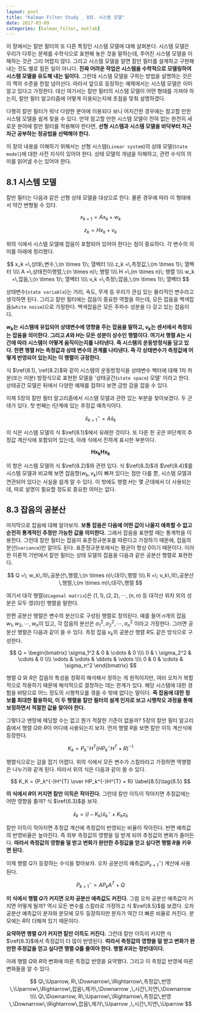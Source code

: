 ```yaml
---
layout: post
title: "Kalman Filter Study _ 8장. 시스템 모델"
date: 2017-03-09
categories: [kalman_filter, matlab]
---
```


이 장에서는 칼만 필터의 또 다른 특징인 시스템 모델에 대해 살펴본다. 시스템 모델은 우리가
다루는 문제를 수학식으로 표현해 놓은 것을 말하는데, 주어진 시스템 모델을 이해하는 것은
그리 어렵지 않다. 그리고 시스템 모델을 알면 칼만 필터를 설계하고 구현해 내는 것도 별로
힘든 일이 아니다. **진짜 어려운 작업은 시스템을 수학적으로 모델링하여 시스템 모델을 유도해
내는 일이다.** 그런데 시스템 모델을 구하는 방법을 설명하는 것은 이 책의 수준을 한참
넘어선다. 따라서 앞으로 등장하는 예제에서는 시스템 모델은 이미 알고 있다고 가정한다.
대신 여기서는 칼만 필터의 시스템 모델이 어떤 형태를 가져야 하는지, 칼만 필터 알고리즘에
어떻게 이용되는지에 초점을 맞춰 설명하겠다.  

다행히 칼만 필터가 워낙 다양한 분야에 이용되다 보니 어지간한 경우에는 참고할 만한 시스템
모델을 쉽게 찾을 수 있다. 만약 참고할 만한 시스템 모델이 전혀 없는 완전히 새로운 분야에
칼만 필터를 적용해야 한다면, **선형 시스템과 시스템 모델을 바닥부터 차근차근 공부하는
정공법을 선택해야 한다.**  

이 장의 내용을 이해하기 위해서는 선형 시스템(`Linear system`)의 상태 모델(`State model`)에
대한 사전 지식이 있어야 한다. 상태 모델의 개념을 이해하고, 관련 수식의 의미를 읽어낼 수는
있어야 한다.  

## 8.1 시스템 모델  

칼만 필터는 다음과 같은 선형 상태 모델을 대상으로 한다. 물론 경우에 따라 이 형태에서
약간 변형될 수 있다.  

$$
x_{k+1} = Ax_k + w_k \label{8.1}\tag{8.1}
$$

$$
z_k = Hx_k + v_k \label{8.2}\tag{8.2}
$$

위의 식에서 시스템 모델에 잡음이 포함되어 있어야 한다는 점이 중요하다. 각 변수의 의미를
아래에 정리했다.  

$$
x_k =\,상태\,변수,\;(n \times 1)\; 열벡터 \\\\
z_k =\,측정값,\;(m \times 1)\; 열벡터 \\\\
A =\,상태전이행렬,\;(n \times n)\; 행렬 \\\\
H =\,(m \times n)\; 행렬 \\\\
w_k =\,잡음,\;(n \times 1)\; 열벡터 \\\\
v_k =\,측정\;잡음,\;(m \times 1)\; 열벡터
$$  

상태변수(`state variable`)는 거리, 속도, 무게 등 우리가 관심 있는 물리적인 변수라고
생각하면 된다. 그리고 칼만 필터에는 잡음이 중요한 역할을 하는데, 모든 잡음을
백색잡음(`white noise`)으로 가정한다. 백색잡음은 모든 주파수 성분을 다 갖고 있는
잡음이다.  

**$w_k$는 시스템에 유입되어 상태변수에 영향을 주는 잡음을 말하고, $v_k$는
센서에서 측정되는 잡음을 의미한다. 그리고 $A$와 $H$는 모든 성분이 상수인 행렬이다.
여기서 행렬 $A$는 시간에 따라 시스템이 어떻게 움직이는지를 나타낸다. 즉 시스템의
운동방정식을 담고 있다. 한편 행렬 $H$는 측정값과 상태 변수의 관계를 나타낸다. 즉 각
상태변수가 측정값에 어떻게 반영되어 있는지는 이 행렬이 규정한다.**  

식 $\ref{8.1}, \ref{8.2}$와 같이 시스템의 운동방정식을 상태변수 벡터에 대해 1차
차분(또는 미분) 방정식으로 표현한 모델을 '상태공간(`state space`) 모델' 이라고 한다.
상태공간 모델은 뒤에서 다양한 예제를 접하다 보면 금방 감을 잡을 수 있다.  

이제 5장의 칼만 필터 알고리즘에서 시스템 모델과 관련 있는 부분을 찾아보겠다. 두 군데가
있다. 첫 번째는 $\textrm{I}$단계에 있는 추정값 예측식이다.  

$$
\hat{x}_{k+1}^{-} = A\hat{x}_k \label{8.3}\tag{8.3}
$$

이 식은 시스템 모델의 식 $\ref{8.1}$에서 유래한 것이다. 또 다른 한 곳은
$\textrm{III}$단계의 추정값 계산식에 포함되어 있는데, 아래 식에서 진하게 표시한 부분이다.  

$$
\mathbf{Hx_k} \boldsymbol{Hx_k} 
$$  

이 항은 시스템 모델의 식 $\ref{8.2}$와 관련 있다. 식 $\ref{8.3}$과 $\ref{8.4}$를
시스템 모델과 비교해 보면 잡음항($w_k, v_k$)이 빠져 있다는 점만 다를 뿐, 시스템 모델과
연관되어 있다는 사실을 쉽게 알 수 있다. 이 밖에도 행렬 $H$는 몇 군데에서 더 사용되는데,
따로 설명이 필요할 정도로 중요한 의미는 없다.  

## 8.3 잡음의 공분산  

마지막으로 잡음에 대해 알아보자. **보통 잡음은 다음에 어떤 값이 나올지 예측할 수 없고
순전히 통계적인 추정만 가능한 값을 의미한다.** 그래서 잡음을 표현할 때는 통계학을
이용한다. 그런데 칼만 필터는 잡음이 표준정규분포를 따른다고 가정하기 때문에, 잡음의
분산(`variance`)만 알아도 된다. 표준정규분포에서는 평균이 항상 $0$이기 때문이다. 이러한
이론적 기반에서 칼만 필터는 상태 모델의 잡음을 다음과 같은 공분산 행렬로 표현한다.  

$$
Q =\; w_k\,의\,공분산\,행렬,\;(n \times n)\;대각\,행렬 \\\\
R =\; v_k\,의\,공분산\,행렬,\;(m \times m)\;대각\,행렬
$$  

여기서 대각 행렬(`diagonal matrix`)은 $(1,1), (2,2), \cdots , (n,n)$ 등 대각선 위치
외의 성분은 모두 영($0$)인 행렬을 말한다.  

한편 공분산 행렬은 변수의 분산으로 구성된 행렬로 정의된다. 예를 들어 $n$개의 잡음
$w_1, w_2, \cdots, w_n$이 있고, 각 잡음의 분산은
$\sigma_1^2, \sigma_2^2, \cdots, \sigma_n^2$ 이라고 가정한다. 그러면 공분산 행렬은
다음과 같이 쓸 수 있다. 측정 잡음 $v_k$의 공분산 행렬 $R$도 같은 방식으로 구성한다.  

$$
Q = \begin{bmatrix}
    \sigma_1^2 & 0 & \cdots & 0 \\\\
    0 & \ \sigma_2^2 & \cdots & 0 \\\\
    \vdots & \vdots & \ddots & \vdots \\\\
    0 & 0 & \cdots & \sigma_n^2
    \end{bmatrix}
$$  

행렬 $Q$ 와 $R$은 잡음의 특성을 정확히 해석해서 정하는 게 원칙이지만, 여러 오차가
복합적으로 작용하기 때문에 해석적으로 결정하는 데는 한계가 있다. 해당 시스템에 대한
경험을 바탕으로 어느 정도의 시행착오를 겪을 수 밖에 없다는 말이다. **즉 잡음에 대한 정보를
최대한 활용하되, 이 두 행렬을 칼만 필터의 설계 인자로 보고 시행착오 과정을 통해
보정하면서 적절한 값을 찾아야 한다.**  

그렇다고 맨땅에 헤딩할 수는 없고 뭔가 적잘한 기준이 없을까? 5장의 칼만 필터 알고리즘에서
행렬 $Q$와 $R$이 어디에 사용되는지 보자. 먼저 행렬 $R$을 보면 칼만 이득 계산식에
등장한다.  

$$
K_k = P_k^{-}H^{T}(HP_k^{-}H^{T} + R)^{-1}
$$  

행렬식으로는 감을 잡기 어렵다. 위의 식에서 모든 변수가 스칼라라고 가정하면 역행렬은
나누기와 같게 된다. 따라서 위의 식은 다음과 같이 쓸 수 있다.  

$$
K_K = {P_k^{-}H^{T} \over HP_k^{-}H^{T} + R} \label{8.5}\tag{8.5}
$$  

**이 식에서 $R$이 커지면 칼만 이득은 작아진다.** 그런데 칼만 이득이 작아지면 추정값에는
어떤 영향을 줄까? 식 $\ref{6.3}$을 보자.  

$$
\hat{x}_k = (I - K_k)\hat{x}_k^{-} + K_kz_k \label{6.3}\tag{6.3}
$$  

칼만 이득이 작아지면 추정값 계산에 측정값이 반영되는 비율이 작아진다. 반면 예측값의
반영비율은 높아진다. 즉 외부 측정값의 영향을 덜 받게 되어 추정값의 변화가 줄어든다.
**따라서 측정값의 영향을 덜 받고 변화가 완만한 추정값을 얻고 싶다면 행렬 $R$을 키우면
된다.**  

이제 행렬 $Q$가 등장하는 수식을 찾아보자. 오차 공분산의 예측값($P_{k+1}^{-})$ 계산에
사용된다.  

$$
P_{k+1}^{-} = AP_kA^{T} + Q
$$  

**이 식에서 행렬 $Q$가 커지면 오차 공분산 예측값도 커진다.** 그럼 오차 공분산 예측값이
커지면 어떻게 될까? 역시 모든 변수를 스칼라로 가정하고 식 $\ref{8.5}$를 보겠다. 오차
공분산 예측값이 분자와 분모에 모두 등장하지만 분자가 약간 더 빠른 비율로 커진다.
분모에는 $R$이 더해져 있기 때문이다.  

**요약하면 행렬 $Q$가 커지면 칼만 이득도 커진다.** 그런데 칼만 이득이 커지면 식
$\ref{6.3}$에서 측정값이 더 많이 반영된다. **따라서 측정값의 영향을 덜 받고 변화가 완만한
추정값을 얻고 싶다면 행렬 $Q$를 줄여야 한다. 행렬 $R$과는 정반대이다.**  

아래 행렬 $Q$와 $R$의 변화에 따른 측정값 반영을 요약했다. 그리고 이 측정값 반영에 따른
변화들을 알 수 있다.  

$$
Q\,\Uparrow, R\,\Downarrow\,\Rightarrow\,측정값\,반영\,\Uparrow\,\Rightarrow\,잡음\,제거\,\Downarrow ,\,시간\,지연\,\Downarrow \\\\
Q\,\Downarrow, R\,\Uparrow\,\Rightarrow\,측정값\,반영\,\Downarrow\,\Rightarrow\,잡음\,제거\,\Uparrow ,\,시간\,지연\,\Uparrow
$$
